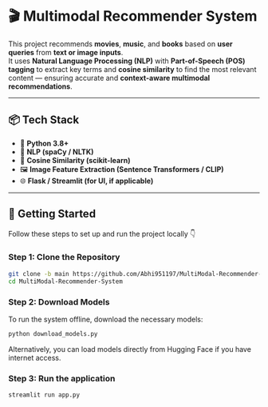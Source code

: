# 🎬 Multimodal Recommender System

This project recommends **movies**, **music**, and **books** based on **user queries** from **text or image inputs**.  
It uses **Natural Language Processing (NLP)** with **Part-of-Speech (POS) tagging** to extract key terms and **cosine similarity** to find the most relevant content — ensuring accurate and **context-aware multimodal recommendations**.

---

## 📦 Tech Stack

- 🧠 **Python 3.8+**
- 🤖 **NLP (spaCy / NLTK)**
- 🧮 **Cosine Similarity (scikit-learn)**
- 🖼️ **Image Feature Extraction (Sentence Transformers / CLIP)**
- 🌐 **Flask / Streamlit (for UI, if applicable)**

---

## 🚀 Getting Started

Follow these steps to set up and run the project locally 👇

### **Step 1: Clone the Repository**
```bash
git clone -b main https://github.com/Abhi951197/MultiModal-Recommender-System
cd MultiModal-Recommender-System
```

### **Step 2: Download Models**

To run the system offline, download the necessary models:
```bash
python download_models.py
```

Alternatively, you can load models directly from Hugging Face if you have internet access.

### **Step 3: Run the application**
```bash
streamlit run app.py
```

